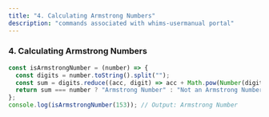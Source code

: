 ```yaml
---
title: "4. Calculating Armstrong Numbers"
description: "commands associated with whims-usermanual portal"
---
```


### 4. **Calculating Armstrong Numbers**

```javascript
const isArmstrongNumber = (number) => {
  const digits = number.toString().split("");
  const sum = digits.reduce((acc, digit) => acc + Math.pow(Number(digit), digits.length), 0);
  return sum === number ? "Armstrong Number" : "Not an Armstrong Number";
};
console.log(isArmstrongNumber(153)); // Output: Armstrong Number
```
